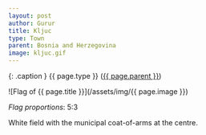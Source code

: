 ```yaml
---
layout: post
author: Gurur
title: Kljuc
type: Town
parent: Bosnia and Herzegovina
image: kljuc.gif
---
```

{: .caption }
{{ page.type }} ([{{ page.parent }}](/2019/03/30/bosnia-and-herzegovina.html))

![Flag of {{ page.title }}](/assets/img/{{ page.image }})

*Flag proportions*: 5:3

White field with the municipal coat-of-arms at the centre.